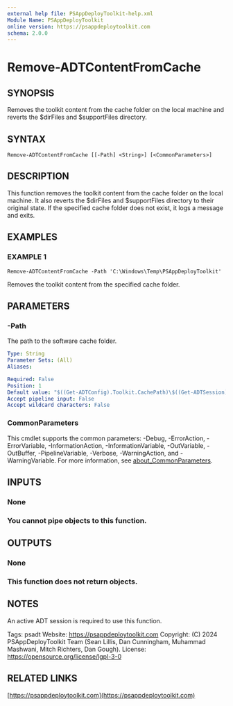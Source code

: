 ```yaml
---
external help file: PSAppDeployToolkit-help.xml
Module Name: PSAppDeployToolkit
online version: https://psappdeploytoolkit.com
schema: 2.0.0
---
```


# Remove-ADTContentFromCache

## SYNOPSIS
Removes the toolkit content from the cache folder on the local machine and reverts the $dirFiles and $supportFiles directory.

## SYNTAX

```
Remove-ADTContentFromCache [[-Path] <String>] [<CommonParameters>]
```

## DESCRIPTION
This function removes the toolkit content from the cache folder on the local machine.
It also reverts the $dirFiles and $supportFiles directory to their original state.
If the specified cache folder does not exist, it logs a message and exits.

## EXAMPLES

### EXAMPLE 1
```
Remove-ADTContentFromCache -Path 'C:\Windows\Temp\PSAppDeployToolkit'
```

Removes the toolkit content from the specified cache folder.

## PARAMETERS

### -Path
The path to the software cache folder.

```yaml
Type: String
Parameter Sets: (All)
Aliases:

Required: False
Position: 1
Default value: "$((Get-ADTConfig).Toolkit.CachePath)\$((Get-ADTSession).installName)"
Accept pipeline input: False
Accept wildcard characters: False
```

### CommonParameters
This cmdlet supports the common parameters: -Debug, -ErrorAction, -ErrorVariable, -InformationAction, -InformationVariable, -OutVariable, -OutBuffer, -PipelineVariable, -Verbose, -WarningAction, and -WarningVariable. For more information, see [about_CommonParameters](http://go.microsoft.com/fwlink/?LinkID=113216).

## INPUTS

### None
### You cannot pipe objects to this function.
## OUTPUTS

### None
### This function does not return objects.
## NOTES
An active ADT session is required to use this function.

Tags: psadt
Website: https://psappdeploytoolkit.com
Copyright: (C) 2024 PSAppDeployToolkit Team (Sean Lillis, Dan Cunningham, Muhammad Mashwani, Mitch Richters, Dan Gough).
License: https://opensource.org/license/lgpl-3-0

## RELATED LINKS

[https://psappdeploytoolkit.com](https://psappdeploytoolkit.com)
